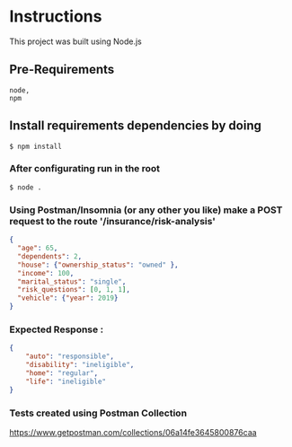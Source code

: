 # Instructions
This project was built using Node.js  

## Pre-Requirements  
```
node,
npm
```

## Install requirements dependencies by doing 
```
$ npm install
```

### After configurating run in the root
```
$ node .
```

### Using Postman/Insomnia (or any other you like) make a POST request to the route '/insurance/risk-analysis'
```JSON
{
  "age": 65,
  "dependents": 2,
  "house": {"ownership_status": "owned" },
  "income": 100,
  "marital_status": "single",
  "risk_questions": [0, 1, 1],
  "vehicle": {"year": 2019}
}
```

### Expected Response : 
```JSON
{
    "auto": "responsible",
    "disability": "ineligible",
    "home": "regular",
    "life": "ineligible"
}
```

### Tests created using Postman Collection
https://www.getpostman.com/collections/06a14fe3645800876caa
